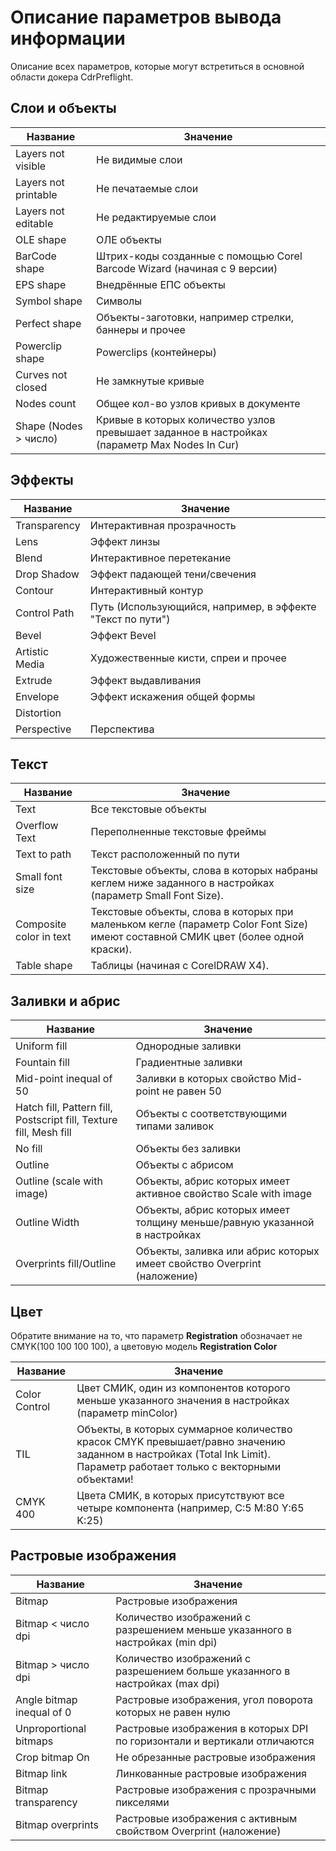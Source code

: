 # Описание параметров вывода информации

Описание всех параметров, которые могут встретиться в основной области докера CdrPreflight.

## Слои и объекты

Название                | Значение
----------------------- | -------------
Layers not visible      | Не видимые слои
Layers not printable    | Не печатаемые слои
Layers not editable     | Не редактируемые слои
OLE shape               | ОЛЕ объекты
BarCode shape           | Штрих-коды созданные с помощью Corel Barcode Wizard (начиная с 9 версии)
EPS shape               | Внедрённые ЕПС объекты
Symbol shape            | Символы
Perfect shape           | Объекты-заготовки, например стрелки, баннеры и прочее
Powerclip shape         | Powerclips (контейнеры)
Curves not closed       | Не замкнутые кривые
Nodes count             | Общее кол-во узлов кривых в документе
Shape (Nodes > число)   | Кривые в которых количество узлов превышает заданное в настройках (параметр Max Nodes In Cur)

## Эффекты

Название        | Значение
--------------- | -------------
Transparency    | Интерактивная прозрачность
Lens            | Эффект линзы
Blend           | Интерактивное перетекание
Drop Shadow     | Эффект падающей тени/свечения
Contour         | Интерактивный контур
Control Path    | Путь (Использующийся, например, в эффекте "Текст по пути")
Bevel           | Эффект Bevel
Artistic Media  | Художественные кисти, спреи и прочее
Extrude         | Эффект выдавливания
Envelope        | Эффект искажения общей формы
Distortion      | 
Perspective     | Перспектива

## Текст

Название                    | Значение
--------------------------- | -------------
Text                        | Все текстовые объекты
Overflow Text               | Переполненные текстовые фреймы
Text to path                | Текст расположенный по пути
Small font size             | Текстовые объекты, слова в которых набраны кеглем ниже заданного в настройках (параметр Small Font Size).
Composite color in text     | Текстовые объекты, слова в которых при маленьком кегле (параметр Color Font Size) имеют составной СМИК цвет (более одной краски).
Table shape                 | Таблицы (начиная с CorelDRAW Х4).

## Заливки и абрис

Название                                                                | Значение
----------------------------------------------------------------------- | -------------
Uniform fill                                                            | Однородные заливки
Fountain fill                                                           | Градиентные заливки
Mid-point inequal of 50                                                 | Заливки в которых свойство Mid-point не равен 50
Hatch fill, Pattern fill, Postscript fill, Texture fill, Mesh fill      | Объекты с соответствующими типами заливок
No fill                                                                 | Объекты без заливки
Outline                                                                 | Объекты с абрисом
Outline (scale with image)                                              | Объекты, абрис которых имеет активное свойство Scale with image
Outline Width                                                           | Объекты, абрис которых имеет толщину меньше/равную указанной в настройках
Overprints fill/Outline                                                 | Объекты, заливка или абрис которых имеет свойство Overprint (наложение)

## Цвет

Обратите внимание на то, что параметр **Registration** обозначает не CMYK(100 100 100 100), а цветовую модель **Registration Color**

Название        | Значение
--------------- | -------------
Color Control   | Цвет СМИК, один из компонентов которого меньше указанного значения в настройках (параметр minColor)
TIL             | Объекты, в которых суммарное количество красок CMYK превышает/равно значению заданном в настройках (Total Ink Limit). Параметр работает только с векторными объектами!
CMYK 400        | Цвета СМИК, в которых присутствуют все четыре компонента (например, C:5 M:80 Y:65 K:25)

## Растровые изображения

Название                        | Значение
------------------------------- | -------------
Bitmap                          | Растровые изображения
Bitmap < число dpi              | Количество изображений с разрешением меньше указанного в настройках (min dpi)
Bitmap > число dpi              | Количество изображений с разрешением больше указанного в настройках (max dpi)
Angle bitmap inequal of 0       | Растровые изображения, угол поворота которых не равен нулю
Unproportional bitmaps          | Растровые изображения в которых DPI по горизонтали и вертикали отличаются
Crop bitmap On                  | Не обрезанные растровые изображения
Bitmap link                     | Линкованные растровые изображения
Bitmap transparency             | Растровые изображения с прозрачными пикселями
Bitmap overprints               | Растровые изображения с активным свойством Overprint (наложение)
